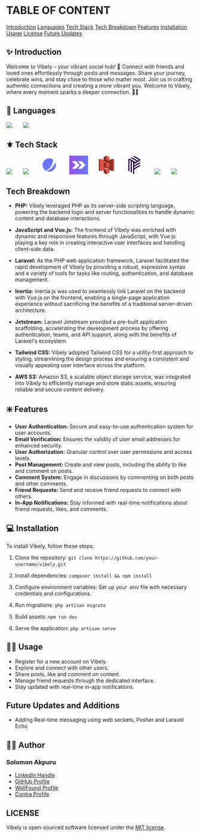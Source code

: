# TABLE OF CONTENT

[Introduction](#✨-introduction)
[Languages](#🏁-languages)
[Tech Stack](#⚜️-tech-stack)
[Tech Breakdown](#tech-breakdown)
[Features](#❇️-features)
[Installation](#💻-installation)
[Usage](#🚀🚀-usage)
[License](#license)
[Future Updates](#future-updates-and-additions)

## ✨ Introduction

Welcome to Vibely – your vibrant social hub! 🌟 Connect with friends and loved ones effortlessly through posts and messages. Share your journey, celebrate wins, and stay close to those who matter most. Join us in crafting authentic connections and creating a more vibrant you. Welcome to Vibely, where every moment sparks a deeper connection. 🌈✨

## 🏁 Languages

<span style="margin-right: 25px;">
    <img src="https://cdn.jsdelivr.net/gh/devicons/devicon/icons/php/php-plain.svg" height="50px" />
</span>
<span style="margin-right: 25px;">
    <img src="https://cdn.jsdelivr.net/gh/devicons/devicon/icons/javascript/javascript-plain.svg" height="50px" />
</span>

## ⚜️ Tech Stack

<span style="margin-right: 25px;">
    <img src="https://cdn.jsdelivr.net/gh/devicons/devicon/icons/laravel/laravel-plain.svg" height="50px" />
</span>
<span style="margin-right: 25px;">
    <img src="https://cdn.jsdelivr.net/gh/devicons/devicon/icons/vuejs/vuejs-original.svg" height="50px" />
</span>
<span style="margin-right: 25px;">
    <img src="./public/jetstream.png" height="50px" />
</span>
<span style="margin-right: 25px;">
    <img src="./public/inertia.png" height="50px" />
</span>
<span style="margin-right: 25px;">
    <img src="./public/s3.png" height="50px" />
</span>
<span style="margin-right: 25px;">
    <img src="./public/pusher.png" height="50px" />
</span>
<span style="margin-right: 25px;">
    <img src="https://cdn.jsdelivr.net/gh/devicons/devicon/icons/postgresql/postgresql-plain-wordmark.svg" height="50px" />
</span>
<span style="margin-right: 25px;margin-top: 25px;">
    <img src="https://cdn.jsdelivr.net/gh/devicons/devicon/icons/tailwindcss/tailwindcss-plain.svg" height="50px" />
</span>

## Tech Breakdown

-   **PHP:** Vibely leveraged PHP as its server-side scripting language, powering the backend logic and server functionalities to handle dynamic content and database interactions.

-   **JavaScript and Vue.js:** The frontend of Vibely was enriched with dynamic and responsive features through JavaScript, with Vue.js playing a key role in creating interactive user interfaces and handling client-side data.

-   **Laravel:** As the PHP web application framework, Laravel facilitated the rapid development of Vibely by providing a robust, expressive syntax and a variety of tools for tasks like routing, authentication, and database management.

-   **Inertia:** Inertia.js was used to seamlessly link Laravel on the backend with Vue.js on the frontend, enabling a single-page application experience without sacrificing the benefits of a traditional server-driven architecture.

-   **Jetstream:** Laravel Jetstream provided a pre-built application scaffolding, accelerating the development process by offering authentication, teams, and API support, along with the benefits of Laravel's ecosystem.

-   **Tailwind CSS:** Vibely adopted Tailwind CSS for a utility-first approach to styling, streamlining the design process and ensuring a consistent and visually appealing user interface across the platform.

-   **AWS S3:** Amazon S3, a scalable object storage service, was integrated into Vibely to efficiently manage and store static assets, ensuring reliable and secure content delivery.

## ❇️ Features

-   **User Authentication:** Secure and easy-to-use authentication system for user accounts.
-   **Email Verification:** Ensures the validity of user email addresses for enhanced security.
-   **User Authorization:** Granular control over user permissions and access levels.
-   **Post Management:** Create and view posts, including the ability to like and comment on posts.
-   **Comment System:** Engage in discussions by commenting on both posts and other comments.
-   **Friend Requests:** Send and receive friend requests to connect with others.
-   **In-App Notifications:** Stay informed with real-time notifications about friend requests, likes, and comments.

## 💻 Installation

To install Vibely, follow these steps:

1. Clone the repository:
   `git clone https://github.com/your-username/vibely.git`
2. Install dependencies:
   `composer install && npm install`
3. Configure environment variables: Set up your .env file with necessary credentials and configurations.

4. Run migrations:
   `php artisan migrate`
5. Build assets:
   `npm run dev`
6. Serve the application:
   `php artisan serve`

## 🚀🚀 Usage

-   Register for a new account on Vibely.
-   Explore and connect with other users.
-   Share posts, like and comment on content.
-   Manage friend requests through the dedicated interface.
-   Stay updated with real-time in-app notifications.

## Future Updates and Additions

-   Adding Real-time messaging using web sockets, Pusher and Laravel Echo

## 🧑🏾 Author

### Solomon Akpuru

-   [LinkedIn Handle](https://www.linkedin.com/in/solomon-akpuru)
-   [GitHub Profile](https://github.com/solobarine)
-   [WellFound Profile](https://wellfound.com/u/solomon-akpuru)
-   [Contra Profile](https://contra.com/solomon_akpuru)

## LICENSE

Vibely is open-sourced software licensed under the [MIT license](https://opensource.org/licenses/MIT).
